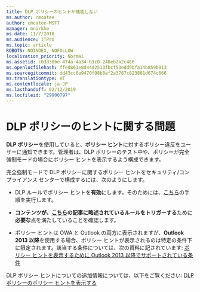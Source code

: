 ```yaml
---
title: DLP ポリシーのヒントが機能しない
ms.author: cmcatee
author: cmcatee-MSFT
manager: mnirkhe
ms.date: 11/7/2018
ms.audience: ITPro
ms.topic: article
ROBOTS: NOINDEX, NOFOLLOW
localization_priority: Normal
ms.assetid: c03d30be-474a-4a34-b3c0-240eb2a2c466
ms.openlocfilehash: ffed863e8d44d2513fbcf53edd9bfa14b859b913
ms.sourcegitcommit: dd43cc0a9470f98b8ef2a3787c823801d674c666
ms.translationtype: HT
ms.contentlocale: ja-JP
ms.lasthandoff: 02/12/2019
ms.locfileid: "29900797"
---
```

# <a name="dlp-policy-tip-issues"></a>DLP ポリシーのヒントに関する問題

**DLP ポリシー**を使用していると、**ポリシー ヒント**に対するポリシー違反をユーザーに通知できます。管理者は、DLP ポリシーのテスト中や、ポリシーが完全強制モードの場合にポリシー ヒントを表示するよう構成できます。 
  
完全強制モードで DLP ポリシーに関するポリシー ヒントをセキュリティ/コンプライアンス センターで構成するには、次のようにします。
  
- DLP ルールでポリシー ヒントを**有効**にします。そのためには、[こちら](https://docs.microsoft.com/office365/securitycompliance/use-notifications-and-policy-tips)の手順を実行します。
    
- **コンテンツが、[こちら](https://docs.microsoft.com/office365/securitycompliance/what-the-sensitive-information-types-look-for)の記事に略述されているルールをトリガーする**ために**必要な**点を満たしていることを確認します。
    
- ポリシー ヒントは OWA と Outlook の両方に表示されますが、**Outlook 2013 以降**を使用する場合、ポリシー ヒントが表示されるのは特定の条件下に限定されます。該当する条件については、次の資料に記されています: [ポリシー ヒントを表示するために Outlook 2013 以降でサポートされている条件](https://docs.microsoft.com/office365/securitycompliance/use-notifications-and-policy-tips#outlook-2013-and-later-supports-showing-policy-tips-for-only-some-conditions)
    
DLP ポリシー ヒントについての追加情報については、以下をご覧ください: [DLP ポリシーのポリシー ヒントを表示する](https://docs.microsoft.com/office365/securitycompliance/use-notifications-and-policy-tips)
  

